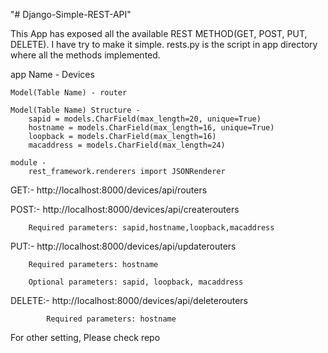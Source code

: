 "# Django-Simple-REST-API" 

This App has exposed all the available REST METHOD(GET, POST, PUT, DELETE). I have try to make it simple.
rests.py is the script in app directory where all the methods implemented.

app Name - Devices

	Model(Table Name) - router
	
	Model(Table Name) Structure - 
		sapid = models.CharField(max_length=20, unique=True)    
		hostname = models.CharField(max_length=16, unique=True)
		loopback = models.CharField(max_length=16)
		macaddress = models.CharField(max_length=24)

	module -
		rest_framework.renderers import JSONRenderer

	
GET:- 	http://localhost:8000/devices/api/routers
		
	
POST:- 	http://localhost:8000/devices/api/createrouters 

		Required parameters: sapid,hostname,loopback,macaddress
	   
PUT:-	http://localhost:8000/devices/api/updaterouters 

		Required parameters: hostname
		
		Optional parameters: sapid, loopback, macaddress

DELETE:- 	http://localhost:8000/devices/api/deleterouters 

			Required parameters: hostname
		
		
For other setting, Please check repo
